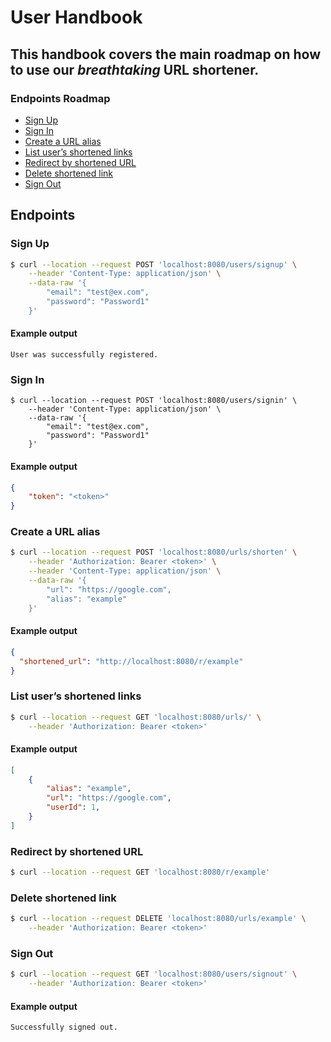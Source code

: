 # User Handbook

## This handbook covers the main roadmap on how to use our *breathtaking* URL shortener.


### Endpoints Roadmap
* [Sign Up](#sign-up)
* [Sign In](#sign-in)
* [Create a URL alias](#create-a-url-alias)
* [List user’s shortened links](#list-users-shortened-links)
* [Redirect by shortened URL](#redirect-by-shortened-url)
* [Delete shortened link](#delete-shortened-link)
* [Sign Out](#sign-out)


## Endpoints

### Sign Up
```bash
$ curl --location --request POST 'localhost:8080/users/signup' \
    --header 'Content-Type: application/json' \
    --data-raw '{
        "email": "test@ex.com",
        "password": "Password1"
    }'
```
#### Example output
```text
User was successfully registered.
```

### Sign In
```console
$ curl --location --request POST 'localhost:8080/users/signin' \
    --header 'Content-Type: application/json' \
    --data-raw '{
        "email": "test@ex.com",
        "password": "Password1"
    }'
```
#### Example output
```json
{
    "token": "<token>"
}
```

### Create a URL alias
```bash
$ curl --location --request POST 'localhost:8080/urls/shorten' \
    --header 'Authorization: Bearer <token>' \
    --header 'Content-Type: application/json' \
    --data-raw '{
        "url": "https://google.com",
        "alias": "example"
    }'
```
#### Example output
```json
{
  "shortened_url": "http://localhost:8080/r/example"
}
```

### List user’s shortened links
```bash
$ curl --location --request GET 'localhost:8080/urls/' \
    --header 'Authorization: Bearer <token>'
```
#### Example output
```json
[
    {
        "alias": "example",
        "url": "https://google.com",
        "userId": 1,
    }
]
```

### Redirect by shortened URL
```bash
$ curl --location --request GET 'localhost:8080/r/example'
```

### Delete shortened link
```bash
$ curl --location --request DELETE 'localhost:8080/urls/example' \
    --header 'Authorization: Bearer <token>'
```

### Sign Out
```bash
$ curl --location --request GET 'localhost:8080/users/signout' \
    --header 'Authorization: Bearer <token>'
```

#### Example output
```text
Successfully signed out.
```
